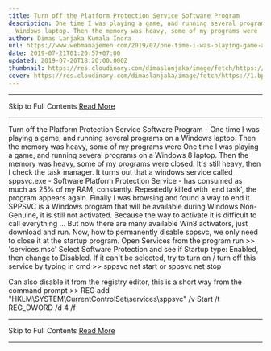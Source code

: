 ```yaml
---
title: Turn off the Platform Protection Service Software Program
description: One time I was playing a game, and running several programs on a
  Windows laptop. Then the memory was heavy, some of my programs were
author: Dimas Lanjaka Kumala Indra
url: https://www.webmanajemen.com/2019/07/one-time-i-was-playing-game-and-running.html
date: 2019-07-21T01:20:57+07:00
updated: 2019-07-20T18:20:00.000Z
thumbnail: https://res.cloudinary.com/dimaslanjaka/image/fetch/https://1.bp.blogspot.com/-RgpJNTI1w90/Uy4W4qlHVuI/AAAAAAAAAf4/JozWbUyJgts/s1600/spp.png
cover: https://res.cloudinary.com/dimaslanjaka/image/fetch/https://1.bp.blogspot.com/-RgpJNTI1w90/Uy4W4qlHVuI/AAAAAAAAAf4/JozWbUyJgts/s1600/spp.png
---
```


<hr/> Skip to Full Contents <a href="https://www.webmanajemen.com/2019/07/one-time-i-was-playing-game-and-running.html" rel="follow" class="button" id="read-more">Read More</a> <hr/> Turn off the Platform Protection Service Software Program - One time I was playing a game, and running several programs on a Windows laptop. Then the memory was heavy, some of my programs were One time I was playing a game, and running several programs on a Windows 8 laptop. Then the memory was heavy, some of my programs were closed. It's still heavy, then I check the task manager. It turns out that a windows service called sppsvc.exe - Software Platform Protection Service - has consumed as much as 25% of my RAM, constantly. Repeatedly killed with 'end task', the program appears again. Finally I was browsing and found a way to end it.
SPPSVC is a Windows program that will be available during Windows Non-Genuine, it is still not activated. Because the way to activate it is difficult to call everything ... But now there are many available Win8 activators, just download and run. Now, how to permanently disable sppsvc, we only need to close it at the startup program.
Open Services from the program run >> 'services.msc'
Select Software Protection and see if Startup type: Enabled, then change to Disabled. If it can't be selected, try to turn on / turn off this service by typing in cmd >>
sppsvc net start
or
sppsvc net stop


Can also disable it from the registry editor, this is a short way from the command prompt >> 
REG add "HKLM\SYSTEM\CurrentControlSet\services\sppsvc" /v Start /t REG_DWORD /d 4 /f <hr/> Skip to Full Contents <a href="https://www.webmanajemen.com/2019/07/one-time-i-was-playing-game-and-running.html" rel="follow" class="button" id="read-more">Read More</a> <hr/>